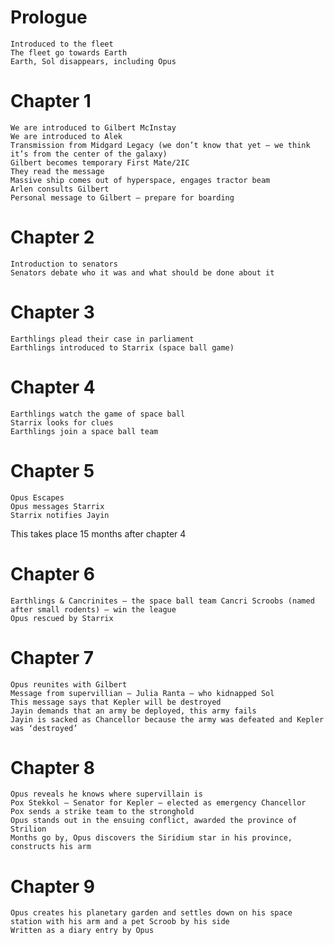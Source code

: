 # Prologue


    Introduced to the fleet
    The fleet go towards Earth
    Earth, Sol disappears, including Opus

# Chapter 1

    We are introduced to Gilbert McInstay
    We are introduced to Alek
    Transmission from Midgard Legacy (we don’t know that yet – we think it’s from the center of the galaxy)
    Gilbert becomes temporary First Mate/2IC
    They read the message
    Massive ship comes out of hyperspace, engages tractor beam
    Arlen consults Gilbert
    Personal message to Gilbert – prepare for boarding

# Chapter 2


    Introduction to senators
    Senators debate who it was and what should be done about it

# Chapter 3


    Earthlings plead their case in parliament
    Earthlings introduced to Starrix (space ball game)
    
# Chapter 4


    Earthlings watch the game of space ball
    Starrix looks for clues
    Earthlings join a space ball team

# Chapter 5


    Opus Escapes
    Opus messages Starrix
    Starrix notifies Jayin

This takes place 15 months after chapter 4

# Chapter 6


    Earthlings & Cancrinites – the space ball team Cancri Scroobs (named after small rodents) – win the league
    Opus rescued by Starrix

# Chapter 7


    Opus reunites with Gilbert
    Message from supervillian – Julia Ranta – who kidnapped Sol
    This message says that Kepler will be destroyed
    Jayin demands that an army be deployed, this army fails
    Jayin is sacked as Chancellor because the army was defeated and Kepler was ‘destroyed’

# Chapter 8


    Opus reveals he knows where supervillain is
    Pox Stekkol – Senator for Kepler – elected as emergency Chancellor
    Pox sends a strike team to the stronghold
    Opus stands out in the ensuing conflict, awarded the province of Strilion
    Months go by, Opus discovers the Siridium star in his province, constructs his arm

# Chapter 9


    Opus creates his planetary garden and settles down on his space station with his arm and a pet Scroob by his side
    Written as a diary entry by Opus

